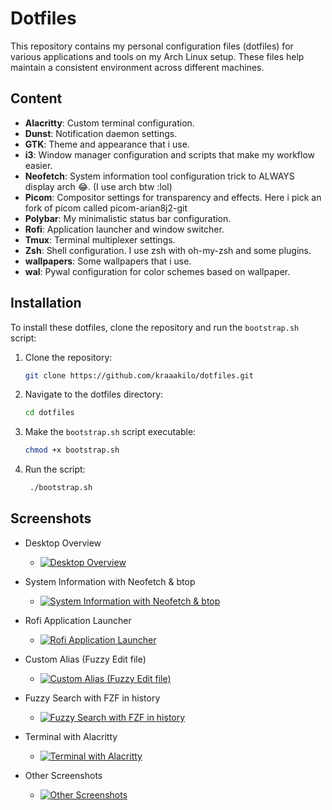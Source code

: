 # Dotfiles

This repository contains my personal configuration files (dotfiles) for various applications and tools on my Arch Linux setup. These files help maintain a consistent environment across different machines.

## Content

- **Alacritty**: Custom terminal configuration.
- **Dunst**: Notification daemon settings.
- **GTK**: Theme and appearance that i use.
- **i3**: Window manager configuration and scripts that make my workflow easier.
- **Neofetch**: System information tool configuration trick to ALWAYS display arch 😂. (I use arch btw :lol)
- **Picom**: Compositor settings for transparency and effects. Here i pick an fork of picom called picom-arian8j2-git
- **Polybar**: My minimalistic status bar configuration.
- **Rofi**: Application launcher and window switcher.
- **Tmux**: Terminal multiplexer settings.
- **Zsh**: Shell configuration. I use zsh with oh-my-zsh and some plugins.
- **wallpapers**: Some wallpapers that i use.
- **wal**: Pywal configuration for color schemes based on wallpaper.

## Installation

To install these dotfiles, clone the repository and run the `bootstrap.sh` script:

1. Clone the repository:
   ```sh
   git clone https://github.com/kraaakilo/dotfiles.git
   ```
2. Navigate to the dotfiles directory:
   ```sh
   cd dotfiles
   ```
3. Make the `bootstrap.sh` script executable:
   ```sh
   chmod +x bootstrap.sh
   ```
4. Run the script:
   ```sh
    ./bootstrap.sh
    ```

## Screenshots

- Desktop Overview
  - [![Desktop Overview](shots/shot-2.png)](shots/shot-1.png)

- System Information with Neofetch & btop
    - [![System Information with Neofetch & btop](shots/shot-1.png)](shots/shot-3.png)

- Rofi Application Launcher
    - [![Rofi Application Launcher](shots/shot-3.png)](shots/shot-4.png)

- Custom Alias (Fuzzy Edit file)
    - [![Custom Alias (Fuzzy Edit file)](shots/shot-4.png)](shots/shot-5.png)

- Fuzzy Search with FZF in history
    - [![Fuzzy Search with FZF in history](shots/shot-5.png)](shots/shot-6.png)

- Terminal with Alacritty
    - [![Terminal with Alacritty](shots/shot-7.png)](shots/shot-2.png)
    
- Other Screenshots
    - [![Other Screenshots](shots/shot-6.png)](shots/shot-9.png)